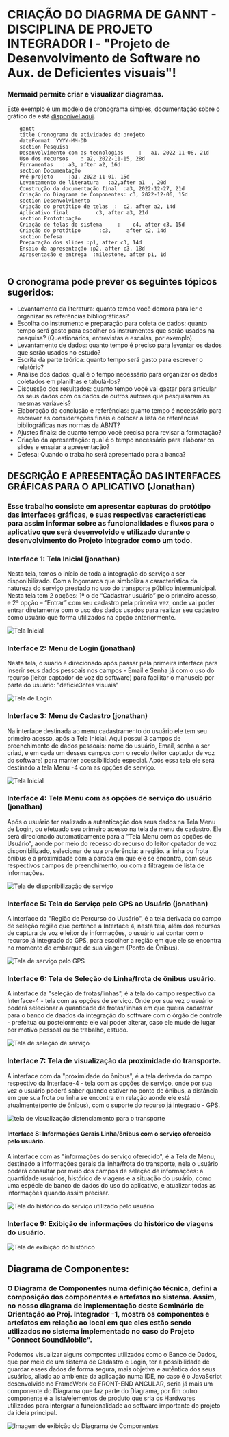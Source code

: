 # CRIAÇÃO DO DIAGRMA DE GANNT - DISCIPLINA DE PROJETO INTEGRADOR I - "Projeto de Desenvolvimento de Software no Aux. de Deficientes visuais"!

### Mermaid permite criar e visualizar diagramas.

Este exemplo é um modelo de cronograma simples, documentação sobre o gráfico de está [disponível aqui](https://github.com/mermaid-js/mermaid/blob/develop/docs/gantt.md).

```mermaid
    gantt
    title Cronograma de atividades do projeto
    dateFormat  YYYY-MM-DD
    section Pesquisa
    Desenvolvimento com as tecnologias     :   a1, 2022-11-08, 21d
    Uso dos recursos    : a2, 2022-11-15, 28d
    Ferramentas   : a3, after a2, 16d
    section Documentação
    Pré-projeto     :a1, 2022-11-01, 15d
    Levantamento de literatura   :a2,after a1  , 20d
    Construção da documentação final  :a3, 2022-12-27, 21d
    Criação do Diagrama de Componentes: c3, 2022-12-06, 15d
    section Desenvolvimento
    Criação do protótipo de telas  :  c2, after a2, 14d
    Aplicativo final   :     c3, after a3, 21d
    section Prototipação
    Criação de telas do sistema     :    c4, after c3, 15d
    Criação do protótipo      :c3,     after c2, 14d
    section Defesa
    Preparação dos slides :p1, after c3, 14d
    Ensaio da apresentação :p2, after c3, 18d
    Apresentação e entrega  :milestone, after p1, 1d
    
``` 

## O cronograma pode prever os seguintes tópicos sugeridos:

- Levantamento da literatura: quanto tempo você demora para ler e organizar as referências bibliográficas? 
- Escolha do instrumento e preparação para coleta de dados: quanto tempo será gasto para escolher os instrumentos que serão usados na pesquisa? (Questionários,           entrevistas e escalas, por exemplo). 
- Levantamento de dados: quanto tempo é preciso para levantar os dados que serão usados no estudo? 
- Escrita da parte teórica: quanto tempo será gasto para escrever o relatório? 
- Análise dos dados: qual é o tempo necessário para organizar os dados coletados em planilhas e tabulá-los? 
- Discussão dos resultados: quanto tempo você vai gastar para articular os seus dados com os dados de outros autores que pesquisaram as mesmas variáveis? 
- Elaboração da conclusão e referências: quanto tempo é necessário para escrever as considerações finais e colocar a lista de referências bibliográficas nas normas       da ABNT? 
- Ajustes finais: de quanto tempo você precisa para revisar a formatação? 
- Criação da apresentação: qual é o tempo necessário para elaborar os slides e ensaiar a apresentação? 
- Defesa: Quando o trabalho será apresentado para a banca? 


## DESCRIÇÃO E APRESENTAÇÃO DAS INTERFACES GRÁFICAS PARA O APLICATIVO (Jonathan)
### Esse trabalho consiste em apresentar capturas do protótipo das interfaces gráficas, e suas respectivas características para assim informar sobre as                 funcionalidades e fluxos para o aplicativo que será desenvolvido e utilizado durante o desenvolvimento do Projeto Integrador como um todo.

### Interface 1: Tela Inicial (jonathan)
Nesta tela, temos o início de toda a integração do serviço a ser disponibilizado. Com a logomarca que simboliza a característica da natureza do serviço prestado no     uso do transporte público intermunicipal. Nesta tela tem 2 opções: 1ª o de “Cadastrar usuário” pelo primeiro acesso, e 2ª opção – “Entrar” com seu cadastro pela       primeira vez, onde vai poder entrar diretamente com o uso dos dados usados para realizar seu cadastro como usuário que forma utilizados na opção anteriormente.

![Tela Inicial](tela_inical_de_acesso_ao_sistema.1.jpg)

### Interface 2: Menu de Login (jonathan)
Nesta tela, o suário é direcionado após passar pela primeira interface para inserir seus dados pessoais nos campos - Email e Senha já com o uso do recurso (leitor captador de voz do software)  para facilitar o manuseio por parte do usuário: "deficie3ntes visuais"

![Tela de Login](tela_do_app_(step.3).jpg)

### Interface 3: Menu de Cadastro (jonathan)
Na interface destinada ao menu cadastramento do usuário ele tem seu primeiro acesso, após a Tela Inicial. Aqui possui 3 campos de preenchimento de dados pessoais: nome do usuário, Email, senha a ser criad, e em cada um desses campos com o receio (leitor captador de voz do software) para manter acessibilidade especial. Após essa tela ele será destinado a tela Menu -4 com as opções de serviço.

![Tela Inicial](tela_do_app_(step.3)_(2).jpg)

### Interface 4: Tela Menu com as opções de serviço do usuário (jonathan)
Após o usuário ter realizado a autenticação dos seus dados na Tela Menu de Login, ou efetuado seu primeiro acesso na tela de menu de cadastro. Ele será direcionado automaticamente para a "Tela Menu com as opções de Usuário", aonde por meio do recesso do recurso do leitor cpatador de voz disponibilizado, selecionar de sua preferência: a região. a linha ou frota ônibus e a proximidade com a parada em que ele se encontra, com seus respectivos campos de preenchimento, ou com a filtragem de lista de informações.

![Tela de disponibilização de serviço](tela_do_app_(step.4).jpg)

### Interface 5: Tela do Serviço pelo GPS ao Usuário (jonathan)
A interface da "Região de Percurso do Uusário", é a tela derivada do campo de seleção região que pertence a Interface 4, nesta tela, além dos recursos de captura de voz e leitor de informações, o usuário vai contar com o recurso já integrado do GPS, para escolher a região em que ele se encontra no momento do embarque de sua viagem (Ponto de Ônibus).

![Tela de serviço pelo GPS](tela_do_app_(step.5).jpg)

### Interface 6: Tela de Seleção de Linha/frota de ônibus usuário.
A interface da "seleção de frotas/linhas", é a tela do campo respectivo da Interface-4 - tela com as opções de serviço. Onde por sua vez o usuário poderá selecionar a quantidade de frotas/linhas em que queira cadastrar para o banco de daados da integração do software com o órgão de controle - prefeitua ou posteiormente ele vai poder alterar, caso ele mude de lugar por motivo pessoal ou de trabalho, estudo.


![Tela de seleção de serviço](tela_do_app_(step.6).jpg)

### Interface 7: Tela de visualização da proximidade do transporte.
A interface com da "proximidade do ônibus", é a tela derivada do campo respectivo da Interface-4 - tela com as opções de serviço, onde por sua vez o usuário poderá saber quando estiver no ponto de ônibus, a distância em que sua frota ou linha se encontra em relação aonde ele está atualmente(ponto de ônibus), com o suporte do recurso já integrado - GPS.


![tela de visualização distenciamento para o transporte](tela_do_app_(step.7).jpg)

#### Interface 8: Informações Gerais Linha/ônibus com o serviço oferecido pelo usuário.
A interface com as "informações do serviço oferecido", é a Tela de Menu, destinado a informações gerais da linha/frota do transporte, nela o usuário poderá consultar por meio dos campos de seleção de informações: a quantidade usuários, histórico de viagens e a situação do usuário, como uma espécie de banco de dados do uso do aplicativo, e atualizar todas as informações quando assim precisar. 


![Tela do histórico do serviço utilizado pelo usuário](tela_do_app_(step.8).jpg)


### Interface 9: Exibição de informações do histórico de viagens do usuário.

![Tela de exibição do histórico](Tela.9_de_exibição_de_histórico_de_viagens_feitas..jpg)


## Diagrama de Componentes:

### O Diagrama de Componentes numa definição técnica, defini a composição dos componentes e artefatos no sistema. Assim, no nosso diagrama de implementação deste Seminário de Orientação ao Proj. Integrador -1, mostra os componentes e artefatos em relação ao local em que eles estão sendo utilizados no sistema implementado no caso do Projeto "Connect SoundMobile". 

Podemos visualizar alguns compontes utilizados como o Banco de Dados, que por meio de um sistema de Cadastro e Login, ter a possibilidade de guardar esses dados de forma segura, mais objetiva e autêntica dos seus usuários, aliado ao ambiente da aplicação numa IDE, no caso é o JavaScript desenvolvido no FrameWork do FRONT-END ANGULAR, seria já mais um componente do Diagrama que faz parte do Diagrama, por fim outro componente é a lista/elementos de produto que sria os Hardwares utilizados para intergrar a funcionalidade ao software importante do projeto da ideia principal.

![Imagem de exibição do Diagrama de Componentes](Modelo_Diagrama_Componentes/MODELO_DE_DIAGRAMA_DE_COMPONENTES_FORMATO.UML.png)















    

    
    
    
   
